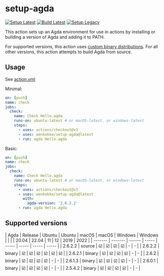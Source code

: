 # setup-agda

[![Setup Latest](https://github.com/wenkokke/setup-agda/actions/workflows/test-setup-latest.yml/badge.svg)](https://github.com/wenkokke/setup-agda/actions/workflows/test-setup-latest.yml)
[![Build Latest](https://github.com/wenkokke/setup-agda/actions/workflows/test-build-latest.yml/badge.svg)](https://github.com/wenkokke/setup-agda/actions/workflows/test-build-latest.yml)
[![Setup Legacy](https://github.com/wenkokke/setup-agda/actions/workflows/test-setup-legacy.yml/badge.svg)](https://github.com/wenkokke/setup-agda/actions/workflows/test-setup-legacy.yml)

This action sets up an Agda environment for use in actions by installing or building a version of Agda and adding it to PATH.

For supported versions, this action uses [custom binary distributions][custom-binary-distributions].
For all other versions, this action attempts to build Agda from source.

## Usage

See [action.yml](action.yml)

Minimal:

```yaml
on: [push]
name: check
jobs:
  check:
    name: Check Hello.agda
    runs-on: ubuntu-latest # or macOS-latest, or windows-latest
    steps:
      - uses: actions/checkout@v3
      - uses: wenkokke/setup-agda@latest
      - run: agda Hello.agda
```

Basic:

```yaml
on: [push]
name: check
jobs:
  check:
    name: Check Hello.agda
    runs-on: ubuntu-latest # or macOS-latest, or windows-latest
    steps:
      - uses: actions/checkout@v3
      - uses: wenkokke/setup-agda@latest
        with:
          agda-version: '2.6.2.2'
      - run: agda Hello.agda
```

## Supported versions

| Agda    | Release | Ubuntu | Ubuntu | macOS | macOS | Windows | Windows |
|         |         | 20.04  | 22.04 | 11    | 12    | 2019  | 2022  |
| ------- | ------- | ------ | ----- | ----- | ----- | ----- | ----- |
| 2.6.2.2 | source  | ☑️     | ☑️    | ☑️    | ☑️    | -     | -     |
| 2.6.2.2 | binary  | ☑️     | ☑️    | ☑️    | ☑️    | ☑️    | ☑️    |
| 2.6.2.1 | binary  | ☑️     | ☑️    | ☑️    | ☑️    | -     | -     |
| 2.6.2   | binary  | ☑️     | ☑️    | ☑️    | ☑️    | -     | -     |
| 2.6.1.3 | binary  | ☑️     | ☑️    | ☑️    | ☑️    | -     | -     |
| 2.6.0.1 | binary  | ☑️     | ☑️    | ☑️    | ☑️    | -     | -     |
| 2.5.4.2 | binary  | ☑️     | ☑️    | ☑️    | ☑️    | -     | -     |

[custom-binary-distributions]: https://github.com/wenkokke/setup-agda/releases/tag/latest
